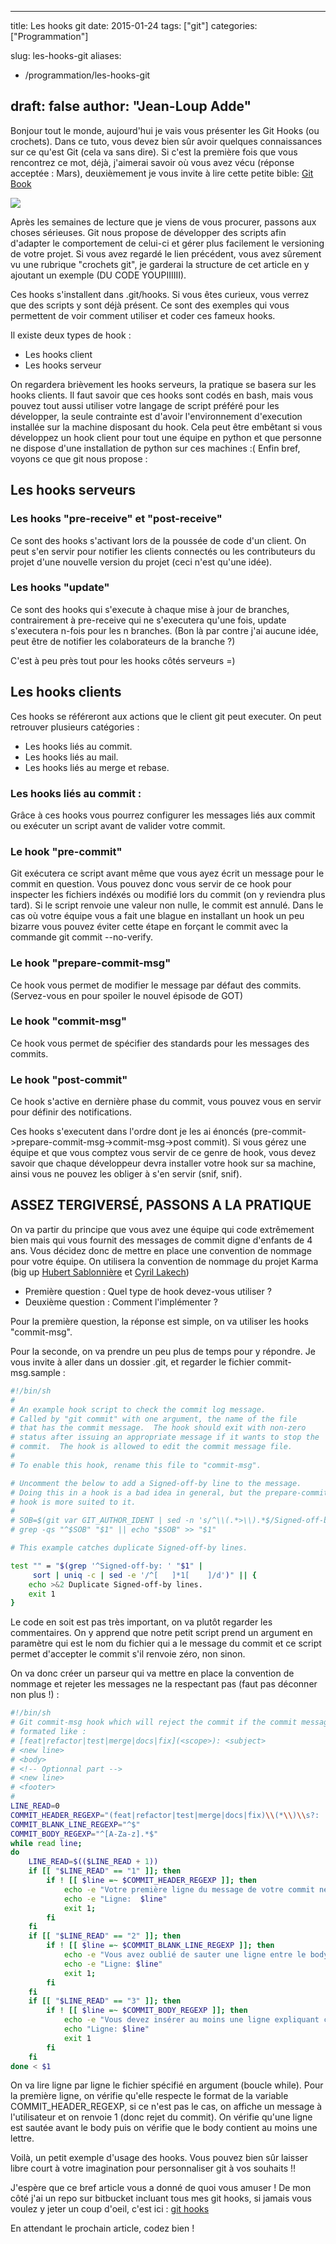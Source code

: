 
---
title: Les hooks git
date: 2015-01-24
tags: ["git"]
categories: ["Programmation"]

slug: les-hooks-git
aliases:
  - /programmation/les-hooks-git

draft: false
author: "Jean-Loup Adde"
---

Bonjour tout le monde, aujourd'hui je vais vous présenter les
Git Hooks (ou crochets). Dans ce tuto, vous devez bien sûr avoir
quelques connaissances sur ce qu'est Git (cela va sans dire). Si c'est
la première fois que vous rencontrez ce mot, déjà, j'aimerai savoir où
vous avez vécu (réponse acceptée : Mars), deuxièmement je vous invite à
lire cette petite bible: [Git Book](https://git-scm.com/book/fr)

![](/post_preview/20150322_141530_git-blog-banner.png)

Après les semaines de lecture que je viens de vous procurer,
passons aux choses sérieuses. Git nous propose de développer des scripts
afin d'adapter le comportement de celui-ci et gérer plus facilement le
versioning de votre projet. Si vous avez regardé le lien précédent, vous
avez sûrement vu une rubrique "crochets git", je garderai la
structure de cet article en y ajoutant un exemple (DU CODE YOUPIIIIII).

Ces hooks s'installent dans .git/hooks. Si vous êtes curieux, vous
verrez que des scripts y sont déjà présent. Ce sont des exemples qui
vous permettent de voir comment utiliser et coder ces fameux
hooks.


 Il existe deux types de hook :

-   Les hooks client
-   Les hooks serveur

On regardera brièvement les hooks serveurs, la pratique se basera sur
les hooks clients. Il faut savoir que ces hooks sont codés en bash, mais
vous pouvez tout aussi utiliser votre langage de script préféré pour les
développer, la seule contrainte est d'avoir l'environnement
d'execution installée sur la machine disposant du hook. Cela peut être
embêtant si vous développez un hook client pour tout une équipe en
python et que personne ne dispose d'une installation de python
sur ces machines :( Enfin bref, voyons ce que git nous propose :

Les hooks serveurs
------------------

### Les hooks "pre-receive" et "post-receive"

Ce sont des hooks s'activant lors de la poussée de code d'un client.
On peut s'en servir pour notifier les clients connectés ou les
contributeurs du projet d'une nouvelle version du projet (ceci n'est
qu'une idée).

### Les hooks "update"

Ce sont des hooks qui s'execute à chaque mise à jour de branches,
contrairement à pre-receive qui ne s'executera qu'une fois, update
s'executera n-fois pour les n branches. (Bon là par contre j'ai aucune
idée, peut être de notifier les colaborateurs de la branche ?)

C'est à peu près tout pour les hooks côtés serveurs =)

Les hooks clients
-----------------------------

Ces hooks se référeront aux actions que le client git peut
executer. On peut retrouver plusieurs catégories :

-   Les hooks liés au commit.
-   Les hooks liés au mail.
-   Les hooks liés au merge et rebase.

### Les hooks liés au commit :

Grâce à ces hooks vous pourrez configurer les messages liés aux commit
ou exécuter un script avant de valider votre commit.

### Le hook "pre-commit"

Git exécutera ce script avant même que vous ayez écrit un message pour
le commit en question. Vous pouvez donc vous servir de ce hook pour
inspecter les fichiers indéxés ou modifié lors du commit (on y reviendra
plus tard). Si le script renvoie une valeur non nulle, le commit est
annulé. Dans le cas où votre équipe vous a fait une blague en installant
un hook un peu bizarre vous pouvez éviter cette étape en forçant le
commit avec la commande git commit --no-verify.

### Le hook "prepare-commit-msg"

Ce hook vous permet de modifier le message par défaut des commits.
(Servez-vous en pour spoiler le nouvel épisode de GOT)

### Le hook "commit-msg"

Ce hook vous permet de spécifier des standards pour les messages des
commits.

### Le hook "post-commit"

Ce hook s'active en dernière phase du commit, vous pouvez vous en
servir pour définir des notifications.

Ces hooks s'executent dans l'ordre dont je les ai énoncés
(pre-commit->prepare-commit-msg->commit-msg->post commit). Si vous
gérez une équipe et que vous comptez vous servir de ce genre de hook,
vous devez savoir que chaque développeur devra installer votre hook sur
sa machine, ainsi vous ne pouvez les obliger à s'en servir (snif,
snif).

ASSEZ TERGIVERSÉ, PASSONS A LA PRATIQUE
---------------------------------------

On va partir du principe que vous avez une équipe qui code extrêmement
bien mais qui vous fournit des messages de commit digne d'enfants de 4
ans. Vous décidez donc de mettre en place une convention de nommage pour
votre équipe. On utilisera la convention de nommage du projet Karma (big
up [Hubert Sablonnière](https://twitter.com/hsablonniere/) et [Cyril Lakech](https://twitter.com/cyril_lakech))

-   Première question : Quel type de hook devez-vous utiliser ?
-   Deuxième question : Comment l'implémenter ?

Pour la première question, la réponse est simple, on va utiliser les
hooks "commit-msg".

Pour la seconde, on va prendre un peu plus de temps pour y répondre. Je
vous invite à aller dans un dossier .git, et regarder le fichier
commit-msg.sample :

```bash
#!/bin/sh
#
# An example hook script to check the commit log message.
# Called by "git commit" with one argument, the name of the file
# that has the commit message.  The hook should exit with non-zero
# status after issuing an appropriate message if it wants to stop the
# commit.  The hook is allowed to edit the commit message file.
#
# To enable this hook, rename this file to "commit-msg".

# Uncomment the below to add a Signed-off-by line to the message.
# Doing this in a hook is a bad idea in general, but the prepare-commit-msg
# hook is more suited to it.
#
# SOB=$(git var GIT_AUTHOR_IDENT | sed -n 's/^\\(.*>\\).*$/Signed-off-by: \\1/p')
# grep -qs "^$SOB" "$1" || echo "$SOB" >> "$1"

# This example catches duplicate Signed-off-by lines.

test "" = "$(grep '^Signed-off-by: ' "$1" |
	 sort | uniq -c | sed -e '/^[ 	]*1[ 	]/d')" || {
	echo >&2 Duplicate Signed-off-by lines.
	exit 1
}
```

Le code en soit est pas très important, on va plutôt regarder les
commentaires. On y apprend que notre petit script prend un argument en
paramètre qui est le nom du fichier qui a le message du commit et ce
script permet d'accepter le commit s'il renvoie zéro, non sinon.

On va donc créer un parseur qui va mettre en place la convention de
nommage et rejeter les messages ne la respectant pas (faut pas déconner
non plus !) :

```bash
#!/bin/sh
# Git commit-msg hook which will reject the commit if the commit message is not
# formated like :
# [feat|refactor|test|merge|docs|fix](<scope>): <subject>
# <new line>
# <body>
# <!-- Optionnal part -->
# <new line>
# <footer>
#
LINE_READ=0
COMMIT_HEADER_REGEXP="(feat|refactor|test|merge|docs|fix)\\(*\\)\\s?: .+"
COMMIT_BLANK_LINE_REGEXP="^$"
COMMIT_BODY_REGEXP="^[A-Za-z].*$"
while read line;
do
    LINE_READ=$(($LINE_READ + 1))
    if [[ "$LINE_READ" == "1" ]]; then
        if ! [[ $line =~ $COMMIT_HEADER_REGEXP ]]; then
            echo -e "Votre première ligne du message de votre commit ne respecte pas la convention de nommage énoncée lors de la formation Git. Elle devrait être de la forme : [feat|refactor|test|merge|docs|fix](): . Cordialement, le responsable qualité."
            echo -e "Ligne:  $line"
            exit 1;
        fi
    fi
    if [[ "$LINE_READ" == "2" ]]; then
        if ! [[ $line =~ $COMMIT_BLANK_LINE_REGEXP ]]; then
            echo -e "Vous avez oublié de sauter une ligne entre le body et la première ligne de votre message de commit. Bonne chance pour le prochain message. Cordialement, le responsable qualité."
            echo -e "Ligne: $line"
            exit 1;
        fi
    fi
    if [[ "$LINE_READ" == "3" ]]; then
        if ! [[ $line =~ $COMMIT_BODY_REGEXP ]]; then
            echo -e "Vous devez insérer au moins une ligne expliquant comment vous avez développé la nouvelle fonctionnalité. Cordialement, le responsable qualité."
            echo "Ligne: $line"
            exit 1
        fi
    fi
done < $1
```

On va lire ligne par ligne le fichier spécifié en argument (boucle
while). Pour la première ligne, on vérifie qu'elle respecte le format
de la variable COMMIT_HEADER_REGEXP, si ce n'est pas le cas, on
affiche un message à l'utilisateur et on renvoie 1 (donc rejet du
commit). On vérifie qu'une ligne est sautée avant le body puis on
vérifie que le body contient au moins une lettre.

Voilà, un petit exemple d'usage des hooks. Vous pouvez bien sûr laisser
libre court à votre imagination pour personnaliser git à vos souhaits !!

J'espère que ce bref article vous a donné de quoi vous amuser ! De mon
côté j'ai un repo sur bitbucket incluant tous mes git hooks, si jamais
vous voulez y jeter un coup d'oeil, c'est ici : [git hooks](https://bitbucket.org/juanwolf/git-hooks)

En attendant le prochain article, codez bien !

